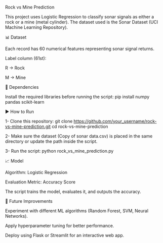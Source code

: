 Rock vs Mine Prediction

This project uses Logistic Regression to classify sonar signals as either a rock or a mine (metal cylinder). The dataset used is the Sonar Dataset (UCI Machine Learning Repository).

📊 Dataset

Each record has 60 numerical features representing sonar signal returns.

Label column (61st):

R → Rock

M → Mine

🔧 Dependencies

Install the required libraries before running the script:
pip install numpy pandas scikit-learn

▶️ How to Run

1- Clone this repository:
git clone https://github.com/your_username/rock-vs-mine-prediction.git
cd rock-vs-mine-prediction

2- Make sure the dataset (Copy of sonar data.csv) is placed in the same directory or update the path inside the script.

3- Run the script:
python rock_vs_mine_prediction.py

📈 Model

Algorithm: Logistic Regression

Evaluation Metric: Accuracy Score

The script trains the model, evaluates it, and outputs the accuracy.

🚀 Future Improvements

Experiment with different ML algorithms (Random Forest, SVM, Neural Networks).

Apply hyperparameter tuning for better performance.

Deploy using Flask or Streamlit for an interactive web app.
